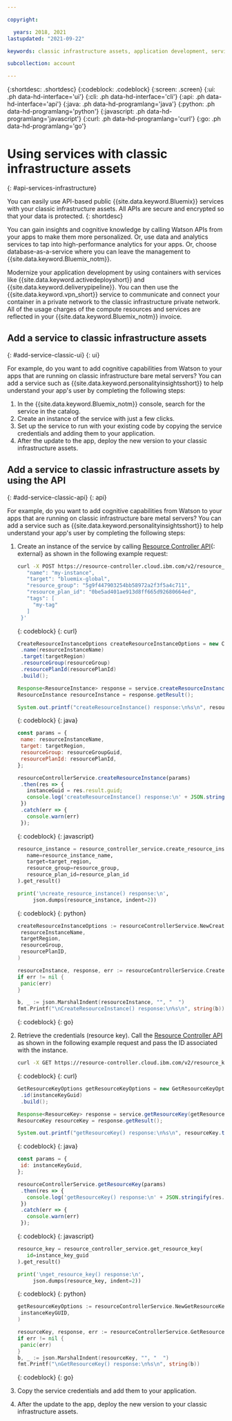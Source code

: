 ```yaml
---

copyright:

  years: 2018, 2021
lastupdated: "2021-09-22"

keywords: classic infrastructure assets, application development, services that work with classic infrastructure

subcollection: account

---
```


{:shortdesc: .shortdesc}
{:codeblock: .codeblock}
{:screen: .screen}
{:ui: .ph data-hd-interface='ui'}
{:cli: .ph data-hd-interface='cli'}
{:api: .ph data-hd-interface='api'}
{:java: .ph data-hd-programlang='java'}
{:python: .ph data-hd-programlang='python'}
{:javascript: .ph data-hd-programlang='javascript'}
{:curl: .ph data-hd-programlang='curl'}
{:go: .ph data-hd-programlang='go'}

# Using services with classic infrastructure assets
{: #api-services-infrastructure}

You can easily use API-based public {{site.data.keyword.Bluemix}} services with your classic infrastructure assets. All APIs are secure and encrypted so that your data is protected.
{: shortdesc}

You can gain insights and cognitive knowledge by calling Watson APIs from your apps to make them more personalized. Or, use data and analytics services to tap into high-performance analytics for your apps. Or, choose database-as-a-service where you can leave the management to {{site.data.keyword.Bluemix_notm}}.

Modernize your application development by using containers with services like {{site.data.keyword.activedeployshort}} and {{site.data.keyword.deliverypipeline}}. You can then use the {{site.data.keyword.vpn_short}} service to communicate and connect your container in a private network to the classic infrastructure private network. All of the usage charges of the compute resources and services are reflected in your {{site.data.keyword.Bluemix_notm}} invoice.

## Add a service to classic infrastructure assets
{: #add-service-classic-ui}
{: ui}

For example, do you want to add cognitive capabilities from Watson to your apps that are running on classic infrastructure bare metal servers? You can add a service such as {{site.data.keyword.personalityinsightsshort}} to help understand your app's user by completing the following steps:

1. In the {{site.data.keyword.Bluemix_notm}} console, search for the service in the catalog.
2. Create an instance of the service with just a few clicks.
3. Set up the service to run with your existing code by copying the service credentials and adding them to your application.
4. After the update to the app, deploy the new version to your classic infrastructure assets.

## Add a service to classic infrastructure assets by using the API
{: #add-service-classic-api}
{: api}

For example, do you want to add cognitive capabilities from Watson to your apps that are running on classic infrastructure bare metal servers? You can add a service such as {{site.data.keyword.personalityinsightsshort}} to help understand your app's user by completing the following steps:

1. Create an instance of the service by calling [Resource Controller API](https://test.cloud.ibm.com/apidocs/resource-controller/resource-controller?code=go#create-resource-instance){: external} as shown in the following example request:

   ```bash
   curl -X POST https://resource-controller.cloud.ibm.com/v2/resource_instances -H 'Authorization: Bearer <>' -H 'Content-Type: application/json' -d '{
      "name": "my-instance",
      "target": "bluemix-global",
      "resource_group": "5g9f447903254bb58972a2f3f5a4c711",
      "resource_plan_id": "0be5ad401ae913d8ff665d92680664ed",
      "tags": [
        "my-tag"
      ]
    }'
   ```
   {: codeblock}
   {: curl}

   ```java
   CreateResourceInstanceOptions createResourceInstanceOptions = new CreateResourceInstanceOptions.Builder()
    .name(resourceInstanceName)
    .target(targetRegion)
    .resourceGroup(resourceGroup)
    .resourcePlanId(resourcePlanId)
    .build();

   Response<ResourceInstance> response = service.createResourceInstance(createResourceInstanceOptions).execute();
   ResourceInstance resourceInstance = response.getResult();

   System.out.printf("createResourceInstance() response:\n%s\n", resourceInstance.toString());
   ```
   {: codeblock}
   {: java}

   ```javascript
   const params = {
    name: resourceInstanceName,
    target: targetRegion,
    resourceGroup: resourceGroupGuid,
    resourcePlanId: resourcePlanId,
   };

   resourceControllerService.createResourceInstance(params)
    .then(res => {
      instanceGuid = res.result.guid;
      console.log('createResourceInstance() response:\n' + JSON.stringify(res.result, null, 2));
    })
    .catch(err => {
      console.warn(err)
    });
   ```
   {: codeblock}
   {: javascript}

   ```python
   resource_instance = resource_controller_service.create_resource_instance(
      name=resource_instance_name,
      target=target_region,
      resource_group=resource_group,
      resource_plan_id=resource_plan_id
   ).get_result()

   print('\ncreate_resource_instance() response:\n',
        json.dumps(resource_instance, indent=2))
   ```
   {: codeblock}
   {: python}

   ```go
   createResourceInstanceOptions := resourceControllerService.NewCreateResourceInstanceOptions(
    resourceInstanceName,
    targetRegion,
    resourceGroup,
    resourcePlanID,
   )

   resourceInstance, response, err := resourceControllerService.CreateResourceInstance(createResourceInstanceOptions)
   if err != nil {
    panic(err)
   }

   b, _ := json.MarshalIndent(resourceInstance, "", "  ")
   fmt.Printf("\nCreateResourceInstance() response:\n%s\n", string(b))
   ```
   {: codeblock}
   {: go}

1. Retrieve the credentials (resource key). Call the [Resource Controller API](https://test.cloud.ibm.com/apidocs/resource-controller/resource-controller#get-resource-key) as shown in the following example request and pass the ID associated with the instance.

   ```bash
   curl -X GET https://resource-controller.cloud.ibm.com/v2/resource_keys/23693f48-aaa2-4079-b0c7-334846eff8d0 -H 'Authorization: Bearer <IAM_TOKEN>'
   ```
   {: codeblock}
   {: curl}

   ```java
   GetResourceKeyOptions getResourceKeyOptions = new GetResourceKeyOptions.Builder()
    .id(instanceKeyGuid)
    .build();

   Response<ResourceKey> response = service.getResourceKey(getResourceKeyOptions).execute();
   ResourceKey resourceKey = response.getResult();

   System.out.printf("getResourceKey() response:\n%s\n", resourceKey.toString());
   ```
   {: codeblock}
   {: java}

   ```javascript
   const params = {
    id: instanceKeyGuid,
   };

   resourceControllerService.getResourceKey(params)
    .then(res => {
      console.log('getResourceKey() response:\n' + JSON.stringify(res.result, null, 2));
    })
    .catch(err => {
      console.warn(err)
    });
   ```
   {: codeblock}
   {: javascript}

   ```python
   resource_key = resource_controller_service.get_resource_key(
      id=instance_key_guid
   ).get_result()

   print('\nget_resource_key() response:\n',
        json.dumps(resource_key, indent=2))
   ```
   {: codeblock}
   {: python}

   ```go
   getResourceKeyOptions := resourceControllerService.NewGetResourceKeyOptions(
    instanceKeyGUID,
   )

   resourceKey, response, err := resourceControllerService.GetResourceKey(getResourceKeyOptions)
   if err != nil {
    panic(err)
   }
   b, _ := json.MarshalIndent(resourceKey, "", "  ")
   fmt.Printf("\nGetResourceKey() response:\n%s\n", string(b))
   ```
   {: codeblock}
   {: go}

1. Copy the service credentials and add them to your application. 
1. After the update to the app, deploy the new version to your classic infrastructure assets. 

